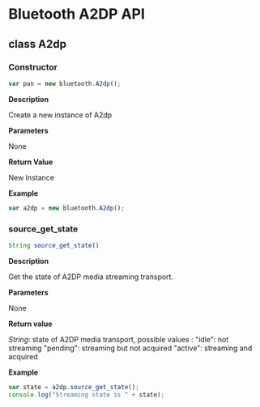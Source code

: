 # Bluetooth A2DP API

## class A2dp
### Constructor
```javascript
var pan = new bluetooth.A2dp();
```

**Description**

Create a new instance of A2dp

**Parameters**

None

**Return Value**

 New Instance

**Example**

```javascript
var a2dp = new bluetooth.A2dp();
```
### source_get_state
```javascript
String source_get_state()
```

**Description**

Get the state of A2DP media streaming transport.

**Parameters**

None

**Return value**

*String*: state of A2DP media transport, possible values :
		 "idle": not streaming
		 "pending": streaming but not acquired
		 "active": streaming and acquired

**Example**
```javascript
var state = a2dp.source_get_state();
console.log("Streaming state is " + state);
```
